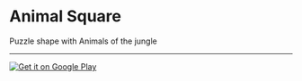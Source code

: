 # Animal Square

Puzzle shape with Animals of the jungle

___

<a href='https://play.google.com/store/apps/details?id=com.animalsquare.app&pcampaignid=pcampaignidMKT-Other-global-all-co-prtnr-py-PartBadge-Mar2515-1'><img alt='Get it on Google Play' src='https://play.google.com/intl/en_us/badges/static/images/badges/en_badge_web_generic.png' align="middle"/></a>
